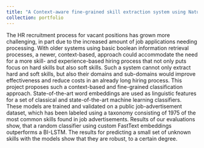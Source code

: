 ```yaml
---
title: "A Context-aware fine-grained skill extraction system using Natural Language Processing"
collection: portfolio
---
```


The HR recruitment process for vacant positions has grown more challenging, in part due to the increased amount of job applications needing processing. With older systems using basic boolean information retrieval processes, a newer, context-based, approach could accommodate the need for a more skill- and experience-based hiring process that not only puts focus on hard skills but also soft skills. Such a system cannot only extract hard and soft skills, but also their domains and sub-domains would improve effectiveness and reduce costs in an already long hiring process. This project proposes such a context-based and fine-grained classification approach. State-of-the-art word embeddings are used as linguistic features for a set of classical and state-of-the-art machine learning classifiers. These models are trained and validated on a public job-advertisement dataset, which has been labeled using a taxonomy consisting of 1975 of the most common skills found in job advertisements. Results of our evaluations show, that a random classifier using custom FastText embeddings outperforms a BI-LSTM. The results for predicting a small set of unknown skills with the models show that they are robust, to a certain degree.
